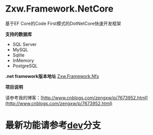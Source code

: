 # Zxw.Framework.NetCore
基于EF Core的Code First模式的DotNetCore快速开发框架


**支持的数据库**
* SQL Server
* MySQL
* Sqlite
* InMemory
* PostgreSQL


**.net framework版本地址**
[Zxw.Framework.Nfx](https://github.com/VictorTzeng/Zxw.Framework.Nfx)



**项目说明**

请参考我的博客：[http://www.cnblogs.com/zengxw/p/7673952.html](http://www.cnblogs.com/zengxw/p/7673952.html)


# 最新功能请参考[dev](https://github.com/VictorTzeng/Zxw.Framework.NetCore/tree/dev)分支
